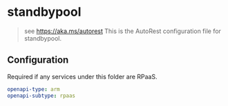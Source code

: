 # standbypool

> see https://aka.ms/autorest
> This is the AutoRest configuration file for standbypool.

## Configuration

Required if any services under this folder are RPaaS.

```yaml
openapi-type: arm
openapi-subtype: rpaas
```
